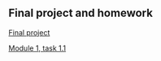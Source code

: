 ## Final project and homework

[Final project](https://github.com/AlexeyGol/final_task "final task")

[Module 1, task 1.1](./m1/task1.1/readme.md)